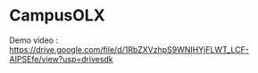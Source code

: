 # CampusOLX
Demo video : https://drive.google.com/file/d/1RbZXVzhpS9WNIHYjFLWT_LCF-AIPSEfe/view?usp=drivesdk
